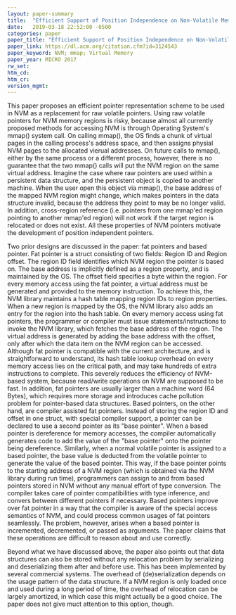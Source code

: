 ```yaml
---
layout: paper-summary
title:  "Efficient Support of Position Independence on Non-Volatile Memory"
date:   2019-03-18 22:52:00 -0500
categories: paper
paper_title: "Efficient Support of Position Independence on Non-Volatile Memory"
paper_link: https://dl.acm.org/citation.cfm?id=3124543
paper_keyword: NVM; mmap; Virtual Memory
paper_year: MICRO 2017
rw_set: 
htm_cd: 
htm_cr: 
version_mgmt: 
---
```


This paper proposes an efficient pointer representation scheme to be used in NVM as a replacement for raw volatile pointers. 
Using raw volatile pointers for NVM memory regions is risky, because almost all currently proposed methods for accessing
NVM is through Operating System's mmap() system call. On calling mmap(), the OS finds a chunk of virtual pages in the calling 
process's address space, and then assigns physial NVM pages to the allocated vierual addresses. On future calls to mmap(),
either by the same process or a different process, however, there is no guarantee that the two mmap() calls will put the 
NVM region on the same virtual address. Imagine the case where raw pointers are used within a persistent data structure, 
and the persistent object is copied to another machine. When the user open this object via mmap(), the base address 
of the mapped NVM region might change, which makes pointers in the data structure invalid, because the address they point 
to may be no longer valid. In addition, cross-region reference (i.e. pointers from one mmap'ed region pointing to another
mmap'ed region) will not work if the target region is relocated or does not exist. All these properties of NVM pointers 
motivate the development of position independent pointers.

Two prior designs are discussed in the paper: fat pointers and based pointer. Fat pointer is a struct consisting of two fields:
Region ID and Region offset. The region ID field identifies which NVM region the pointer is based on. The base address is 
implicitly defined as a region property, and is maintained by the OS. The offset field specifies a byte within the region. 
For every memory access using the fat pointer, a virtual address must be generated and provided to the memory instruction.
To achieve this, the NVM library maintains a hash table mapping region IDs to region properties. When a new region is mapped 
by the OS, the NVM library also adds an entry for the region into the hash table. On every memory access using fat pointers, 
the programmer or compiler must issue statements/instructions to invoke the NVM library, which fetches the base address of 
the region. The virtual address is generated by adding the base address with the offset, only after which the data item 
on the NVM region can be accessed. Although fat pointer is compatible with the current architecture, and is straightforward
to understand, its hash table lookup overhead on every memory access lies on the critical path, and may take hundreds of 
extra instructions to complete. This severely reduces the efficiency of NVM-based system, because read/write operations 
on NVM are supposed to be fast. In addition, fat pointers are usually larger than a machine word (64 Bytes), which requires
more storage and introduces cache pollution problem for pointer-based data structures. Based pointers, on the other hand,
are compiler assisted fat pointers. Instead of storing the region ID and offset in one struct, with special compiler support,
a pointer can be declared to use a second pointer as its "base pointer". When a based pointer is dereference for memory 
accesses, the compiler automatically generates code to add the value of the "base pointer" onto the pointer being dereference.
Similarly, when a normal volatile pointer is assigned to a based pointer, the base value is deducted from the volatile pointer
to generate the value of the based pointer. This way, if the base pointer points to the starting address of a NVM region 
(which is obtained via the NVM library during run time), programmers can assign to and from based pointers stored in NVM
without any manual effort of type conversion. The compiler takes care of pointer compatibilities with type inference, and
convers between different pointers if necessary. Based pointers improve over fat pointer in a way that the compiler is aware 
of the special access semantics of NVM, and could process common usages of fat pointers seamlessly. The problem, however,
arises when a based pointer is incremented, decremented, or passed as arguments. The paper claims that these operations 
are difficult to reason about and use correctly.

Beyond what we have discussed above, the paper also points out that data structures can also be stored without any relocation
problem by serializing and deserializing them after and before use. This has been implemented by several commercial systems.
The overhead of (de)serialization depends on the usage pattern of the data structure. If a NVM region is only loaded once 
and used during a long period of time, the overhead of relocation can be largely amortized, in which case this might actually
be a good choice. The paper does not give muct attention to this option, though.
